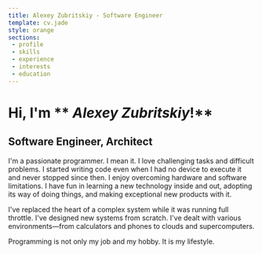 ```yaml
---
title: Alexey Zubritskiy - Software Engineer
template: cv.jade
style: orange
sections:
 - profile
 - skills
 - experience
 - interests
 - education
---
```



Hi, I'm ** *Alexey Zubritskiy*!**
==============================
Software Engineer, Architect
----------------------------

I'm a passionate programmer. I mean it. I love challenging tasks and difficult problems. I started writing code even when I had no device to execute it and never stopped since then. I enjoy overcoming hardware and software limitations. I have fun in learning a new technology inside and out, adopting its way of doing things, and making exceptional new products with it. 

I've replaced the heart of a complex system while it was running full throttle. I've designed new systems from scratch. I've dealt with various environments—from calculators and phones to clouds and supercomputers. 

Programming is not only my job and my hobby. It is my lifestyle.

